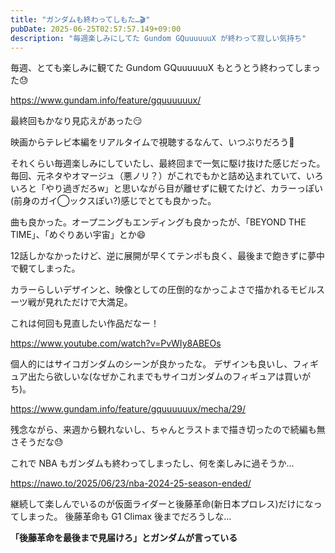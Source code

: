 ```yaml
---
title: "ガンダムも終わってしもた…🎬"
pubDate: 2025-06-25T02:57:57.149+09:00
description: "毎週楽しみにしてた Gundom GQuuuuuuX が終わって寂しい気持ち"
---
```


毎週、とても楽しみに観てた Gundom GQuuuuuuX もとうとう終わってしまった😓

https://www.gundam.info/feature/gquuuuuux/

最終回もかなり見応えがあった😏

映画からテレビ本編をリアルタイムで視聴するなんて、いつぶりだろう🤔

それくらい毎週楽しみにしていたし、最終回まで一気に駆け抜けた感じだった。
毎回、元ネタやオマージュ（悪ノリ？）がこれでもかと詰め込まれていて、いろいろと「やり過ぎだろw」と思いながら目が離せずに観てたけど、カラーっぽい(前身のガイ◯ックスぽい?)感じでとても良かった。

曲も良かった。オープニングもエンディングも良かったが、「BEYOND THE TIME」、「めぐりあい宇宙」とか😄

12話しかなかったけど、逆に展開が早くてテンポも良く、最後まで飽きずに夢中で観てしまった。

カラーらしいデザインと、映像としての圧倒的なかっこよさで描かれるモビルスーツ戦が見れただけで大満足。

これは何回も見直したい作品だなー！

https://www.youtube.com/watch?v=PvWIy8ABEOs

個人的にはサイコガンダムのシーンが良かったな。
デザインも良いし、フィギュア出たら欲しいな(なぜかこれまでもサイコガンダムのフィギュアは買いがち)。

https://www.gundam.info/feature/gquuuuuux/mecha/29/

残念ながら、来週から観れないし、ちゃんとラストまで描き切ったので続編も無さそうだな😓

これで NBA もガンダムも終わってしまったし、何を楽しみに過そうか… 

https://nawo.to/2025/06/23/nba-2024-25-season-ended/

継続して楽しんでいるのが仮面ライダーと後藤革命(新日本プロレス)だけになってしまった。
後藤革命も G1 Climax 後までだろうしな…

**「後藤革命を最後まで見届けろ」とガンダムが言っている**